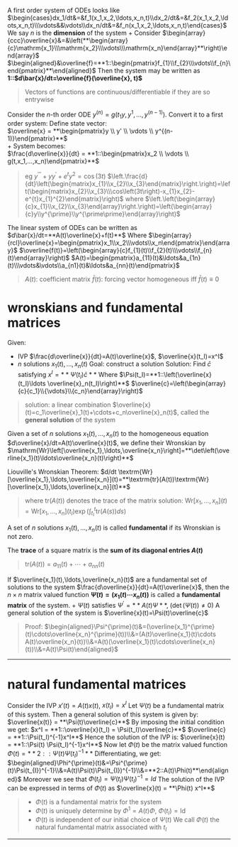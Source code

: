 A first order system of ODEs looks like
$\begin{cases}dx_1/dt&=&f_1(x_1,x_2,\ldots,x_n,t)\\dx_2/dt&=&f_2(x_1,x_2,\ldots,x_n,t)\\\vdots&&\vdots\\dx_n/dt&=&f_n(x_1,x_2,\ldots,x_n,t)\end{cases}$
We say $n$ is the **dimension** of the system
+
Consider 
$\begin{array}{ccc}\overline{x}&=&\left(**\begin{array}{c}\mathrm{x_1}\\\mathrm{x_2}\\\vdots\\\mathrm{x_n}\end{array}**\right)\end{array}$
$\begin{aligned}&\overline{f}=**1::\begin{pmatrix}f_{1}\\f_{2}\\\vdots\\f_{n}\end{pmatrix}**\end{aligned}$
Then the system may be written as **1::$d\bar{x}/dt=\overline{f}(\overline{x}, t)$**
> Vectors of functions are continuous/differentiable if they are so entrywise

Consider the $n$-th order ODE $y^{(n)}=g(t_{1}y,y^{1},\ldots,y^{(n-1)})$. 
Convert it to a first order system:
Define state vector:  
$\overline{x} = **\begin{pmatrix}y \\ y' \\ \vdots \\ y^{(n-1)}\end{pmatrix}**$  
+
System becomes:  
$\frac{d\overline{x}}{dt} = **1::\begin{pmatrix}x_2 \\ \vdots \\ g(t,x_1,...,x_n)\end{pmatrix}**$  
> eg $y^{\prime\prime\prime}+yy^{\prime}+e^{t}y^{2}=\cos(3t)$
> $\left.\frac{d}{dt}\left(\begin{matrix}x_{1}\\x_{2}\\x_{3}\end{matrix}\right.\right)=\left(\begin{matrix}x_{2}\\x_{3}\\\cos\left(3t\right)-x_{1}x_{2}-e^{t}x_{1}^{2}\end{matrix}\right)$
> where $\left.\left(\begin{array}{c}x_{1}\\x_{2}\\x_{3}\end{array}\right.\right)=\left(\begin{array}{c}y\\y^{\prime}\\y^{\prime\prime}\end{array}\right)$

The linear system of ODEs can be written as $d\bar{x}/dt=**A(t)\overline{x}+f(t)**$
Where
$\begin{array}{rcl}\overline{x}=\begin{pmatrix}x_1\\x_2\\\vdots\\x_n\end{pmatrix}\end{array}$
$\overline{f(t)}=\left(\begin{array}{c}f_{1}(t)\\f_{2}(t)\\\vdots\\f_{n}(t)\end{array}\right)$
$A(t)=\begin{pmatrix}a_{11}(t)&\ldots&a_{1n}(t)\\\vdots&\vdots\\a_{n1}(t)&\ldots&a_{nn}(t)\end{pmatrix}$
> $A(t)$: coefficient matrix
> $\bar{f}(t)$: forcing vector
> homogeneous iff $\bar{f}(t) \equiv 0$

# wronskians and fundamental matrices

Given:
- IVP $\frac{d\overline{x}}{dt}=A(t)\overline{x}$, $\overline{x}(t_I)=x^I$
- $n$ solutions $x_1(t),\ldots,x_n(t)$
Goal: construct a solution
Solution:
Find $\bar{c}$ satisfying $x^{I}=**\Psi(t_I)\bar{c}**$ 
Where $\Psi(t_I)=**1::\left(\overline{x}(t_I)\ldots \overline{x}_n(t_I)\right)**$ 
$\overline{c}=\left(\begin{array}{c}{c_1}\\{\vdots}\\{c_n}\end{array}\right)$
> solution: a linear combination $\overline{x}(t)=c_1\overline{x}_1(t)+\cdots+c_n\overline{x}_n(t)$, called the **general solution** of the system

Given a set of $n$ solutions $x_1(t),\ldots,x_n(t)$ to the homogeneous equation $d\overline{x}/dt=A(t)\overline{x}(t)$, we define their Wronskian by $\mathrm{Wr}\left[\overline{x_1},\ldots,\overline{x_n}\right]=**\det\left(\overline{x_1}(t)\ldots\overline{x_n}(t)\right)**$

Liouville's Wronskian Theorem:
$d/dt \textrm{Wr}[\overline{x_1},\ldots,\overline{x_n}](t)=**\textrm{tr}(A(t))\textrm{Wr}[\overline{x_1},\ldots,\overline{x_n}](t)**$
> where $\mathrm{tr}(A(t))$ denotes the trace of the matrix
> solution: $\mathrm{Wr}\left[x_1,\ldots,x_n\right](t)=\mathrm{Wr}\left[x_1,\ldots,x_n\right](t_I)\exp\left(\int_{t_I}^t\mathrm{tr}\left(A(s)\right)ds\right)$

A set of $n$ solutions $x_1(t),\ldots,x_n(t)$ is called **fundamental** if its Wronskian is not zero.

The **trace** of a square matrix is the **sum of its diagonal entries $A(t)$**
> $\mathrm{tr}(A(t))=a_{11}(t)+\cdots+a_{nn}(t)$

If $\overline{x_1}(t),\ldots,\overline{x_n}(t)$ are a fundamental set of solutions to the system $\frac{d\overline{x}}{dt}=A(t)\overline{x}$, then the $n \times n$ matrix valued function **$\Psi(t)=(x_1(t)\cdots x_n(t))$** is called a **fundamental matrix** of the system.
+
$\Psi(t)$ satisfies $\Psi^\prime = **A(t)\Psi**$, ($\det\left(\Psi(t)\right)\neq0$)
A general solution of the system is $\overline{x}(t)=\Psi(t)\overline{c}$
> Proof:
> $\begin{aligned}\Psi^{\prime}(t)&=(\overline{x_1}^{\prime}(t)\cdots\overline{x_n}^{\prime}(t))\\&=(A(t)\overline{x_1}(t)\cdots A(t)\overline{x_n}(t))\\&=A(t)(\overline{x_1}(t)\cdots\overline{x_n}(t))\\&=A(t)\Psi(t)\end{aligned}$


***

# natural fundamental matrices

Consider the IVP $x'(t) = A(t) x(t)$, $x(t_I) = x^I$
Let $\Psi(t)$ be a fundamental matrix of this system. Then a general solution of this system is given by:
$\overline{x(t)} = **\Psi(t)\overline{c}**$
By imposing the initial condition we get: 
$x^I = **1::\overline{x}(t_I) = \Psi(t_I)\overline{c}**$
$\overline{c} = **1::\Psi(t_I)^{-1}x^I**$
Hence the solution of the IVP is:
$\overline{x}(t) = **1::\Psi(t) \Psi(t_I)^{-1}x^I**$
Now let $\Phi(t)$ be the matrix valued function $\Phi(t) = **2::\Psi(t) \Psi(t_I)^{-1}**$
Differentiating, we get:
$\begin{aligned}\Phi^{\prime}(t)&=\Psi^{\prime}(t)\Psi(t_{I})^{-1}\\&=A(t)\Psi(t)\Psi(t_{I})^{-1}\\&=**2::A(t)\Phi(t)**\end{aligned}$
Moreover we see that $\Phi(t_I)=\Psi(t_I)\Psi(t_I)^{-1}=Id$
The solution of the IVP can be expressed in terms of $\Phi(t)$ as $\overline{x}(t) = **\Phi(t) x^I**$
> - $\Phi(t)$ is a fundamental matrix for the system
> - $\Phi(t)$ is uniquely determine by $\Phi^{1}=A(t)\Phi$, $\Phi(t_I)=\mathrm{Id}$
> - $\Phi(t)$ is independent of our initial choice of $\Psi(t)$
> We call $\Phi(t)$ the natural fundamental matrix associated with $t_I$

***

